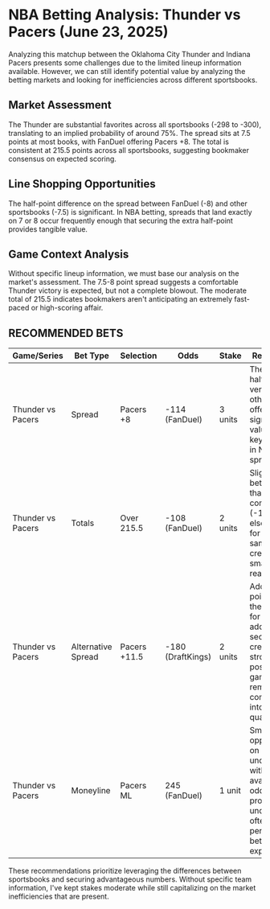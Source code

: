 # NBA Betting Analysis: Thunder vs Pacers (June 23, 2025)

Analyzing this matchup between the Oklahoma City Thunder and Indiana Pacers presents some challenges due to the limited lineup information available. However, we can still identify potential value by analyzing the betting markets and looking for inefficiencies across different sportsbooks.

## Market Assessment

The Thunder are substantial favorites across all sportsbooks (-298 to -300), translating to an implied probability of around 75%. The spread sits at 7.5 points at most books, with FanDuel offering Pacers +8. The total is consistent at 215.5 points across all sportsbooks, suggesting bookmaker consensus on expected scoring.

## Line Shopping Opportunities

The half-point difference on the spread between FanDuel (-8) and other sportsbooks (-7.5) is significant. In NBA betting, spreads that land exactly on 7 or 8 occur frequently enough that securing the extra half-point provides tangible value.

## Game Context Analysis

Without specific lineup information, we must base our analysis on the market's assessment. The 7.5-8 point spread suggests a comfortable Thunder victory is expected, but not a complete blowout. The moderate total of 215.5 indicates bookmakers aren't anticipating an extremely fast-paced or high-scoring affair.

## RECOMMENDED BETS

| Game/Series | Bet Type | Selection | Odds | Stake | Reasoning |
|-------------|----------|-----------|------|-------|-----------|
| Thunder vs Pacers | Spread | Pacers +8 | -114 (FanDuel) | 3 units | The extra half-point versus other books offers significant value on a key number in NBA spreads. |
| Thunder vs Pacers | Totals | Over 215.5 | -108 (FanDuel) | 2 units | Slightly better odds than competitors (-110 elsewhere) for the same total, creating small but real value. |
| Thunder vs Pacers | Alternative Spread | Pacers +11.5 | -180 (DraftKings) | 2 units | Adding 4 points to the spread for additional security, creating a strong position if game remains competitive into 4th quarter. |
| Thunder vs Pacers | Moneyline | Pacers ML | 245 (FanDuel) | 1 unit | Small stake opportunity on underdog with best available odds; professional underdogs often perform better than expected. |

These recommendations prioritize leveraging the differences between sportsbooks and securing advantageous numbers. Without specific team information, I've kept stakes moderate while still capitalizing on the market inefficiencies that are present.